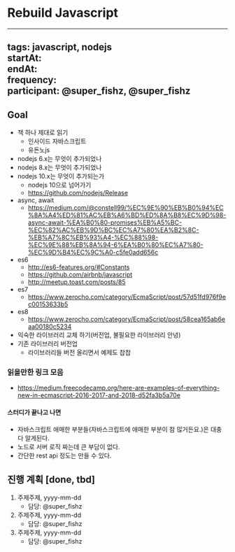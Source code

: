 # Rebuild Javascript
----
tags: javascript, nodejs
<br/>
startAt:
<br/>
endAt: 
<br/>
frequency:
<br/>
participant: @super_fishz, @super_fishz
----
## Goal
* 책 하나 제대로 읽기
    * 인사이드 자바스크립트
    * 유돈노js
* nodejs 6.x는 무엇이 추가되었나
* nodejs 8.x는 무엇이 추가되었나
* nodejs 10.x는 무엇이 추가되는가
    * nodejs 10으로 넘어가기
    * https://github.com/nodejs/Release
* async, await
    * https://medium.com/@constell99/%EC%9E%90%EB%B0%94%EC%8A%A4%ED%81%AC%EB%A6%BD%ED%8A%B8%EC%9D%98-async-await-%EA%B0%80-promises%EB%A5%BC-%EC%82%AC%EB%9D%BC%EC%A7%80%EA%B2%8C-%EB%A7%8C%EB%93%A4-%EC%88%98-%EC%9E%88%EB%8A%94-6%EA%B0%80%EC%A7%80-%EC%9D%B4%EC%9C%A0-c5fe0add656c
* es6
    * http://es6-features.org/#Constants
    * https://github.com/airbnb/javascript
    * http://meetup.toast.com/posts/85
* es7
    * https://www.zerocho.com/category/EcmaScript/post/57d51fd976f9ec00153633b5
* es8
    * https://www.zerocho.com/category/EcmaScript/post/58cea165ab6eaa00180c5234
* 익숙한 라이브러리 교체 하기(버전업, 불필요한 라이브러리 안녕)
* 기존 라이브러리 버전업
    * 라이브러리들 버전 올리면서 예제도 찹찹

### 읽을만한 링크 모음
* https://medium.freecodecamp.org/here-are-examples-of-everything-new-in-ecmascript-2016-2017-and-2018-d52fa3b5a70e

#### 스터디가 끝나고 나면
* 자바스크립트 애매한 부분들(자바스크립트에 애매한 부분이 참 많거든요.)은 대충 다 알게된다.
* 노드로 서버 로직 짜는데 큰 부담이 없다.
* 간단한 rest api 정도는 만들 수 있다.


## 진행 계획 [done, tbd]
1. 주제주제, yyyy-mm-dd
    * 담당: @super_fishz
1. 주제주제, yyyy-mm-dd
    * 담당: @super_fishz
1. 주제주제, yyyy-mm-dd
    * 담당: @super_fishz
